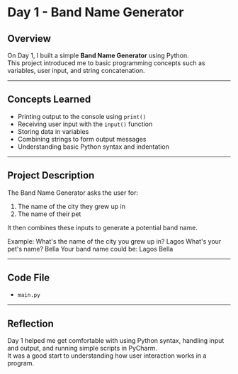 # Day 1 - Band Name Generator

## Overview
On Day 1, I built a simple **Band Name Generator** using Python.  
This project introduced me to basic programming concepts such as variables, user input, and string concatenation.

---

## Concepts Learned
- Printing output to the console using `print()`
- Receiving user input with the `input()` function
- Storing data in variables
- Combining strings to form output messages
- Understanding basic Python syntax and indentation

---

## Project Description
The Band Name Generator asks the user for:
1. The name of the city they grew up in  
2. The name of their pet  

It then combines these inputs to generate a potential band name.  

Example:
What's the name of the city you grew up in? Lagos
What's your pet's name? Bella
Your band name could be: Lagos Bella

---

## Code File
- `main.py`

---

## Reflection
Day 1 helped me get comfortable with using Python syntax, handling input and output, and running simple scripts in PyCharm.  
It was a good start to understanding how user interaction works in a program.

